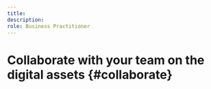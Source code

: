 ```yaml
---
title: 
description: 
role: Business Practitioner
---
```


# Collaborate with your team on the digital assets {#collaborate}

